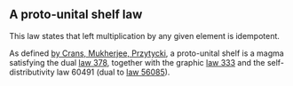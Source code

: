 ## A proto-unital shelf law

This law states that left multiplication by any given element is idempotent.

As defined [by Crans, Mukherjee, Przytycki](http://arxiv.org/abs/1603.08590), a proto-unital shelf is a magma satisfying the dual [law 378](https://teorth.github.io/equational_theories/implications/?378), together with the graphic [law 333](https://teorth.github.io/equational_theories/implications/?333) and the self-distributivity law 60491 (dual to [law 56085](https://teorth.github.io/equational_theories/implications/?56085)).
